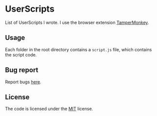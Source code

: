 # UserScripts

List of UserScripts I wrote. I use the browser extension [TamperMonkey](https://www.tampermonkey.net/).

## Usage

Each folder in the root directory contains a `script.js` file, which contains the script code.

## Bug report

Report bugs [here](https://github.com/tientq64/userscripts/issues).

## License

The code is licensed under the [MIT](./LICENSE) license.
